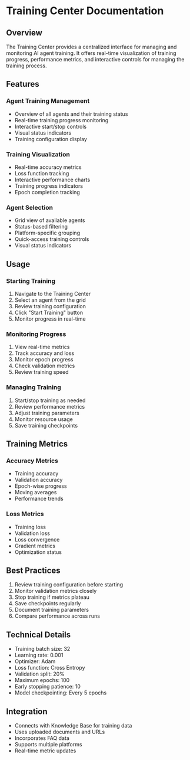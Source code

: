 # Training Center Documentation

## Overview

The Training Center provides a centralized interface for managing and monitoring AI agent training. It offers real-time visualization of training progress, performance metrics, and interactive controls for managing the training process.

## Features

### Agent Training Management

- Overview of all agents and their training status
- Real-time training progress monitoring
- Interactive start/stop controls
- Visual status indicators
- Training configuration display

### Training Visualization

- Real-time accuracy metrics
- Loss function tracking
- Interactive performance charts
- Training progress indicators
- Epoch completion tracking

### Agent Selection

- Grid view of available agents
- Status-based filtering
- Platform-specific grouping
- Quick-access training controls
- Visual status indicators

## Usage

### Starting Training

1. Navigate to the Training Center
2. Select an agent from the grid
3. Review training configuration
4. Click "Start Training" button
5. Monitor progress in real-time

### Monitoring Progress

1. View real-time metrics
2. Track accuracy and loss
3. Monitor epoch progress
4. Check validation metrics
5. Review training speed

### Managing Training

1. Start/stop training as needed
2. Review performance metrics
3. Adjust training parameters
4. Monitor resource usage
5. Save training checkpoints

## Training Metrics

### Accuracy Metrics

- Training accuracy
- Validation accuracy
- Epoch-wise progress
- Moving averages
- Performance trends

### Loss Metrics

- Training loss
- Validation loss
- Loss convergence
- Gradient metrics
- Optimization status

## Best Practices

1. Review training configuration before starting
2. Monitor validation metrics closely
3. Stop training if metrics plateau
4. Save checkpoints regularly
5. Document training parameters
6. Compare performance across runs

## Technical Details

- Training batch size: 32
- Learning rate: 0.001
- Optimizer: Adam
- Loss function: Cross Entropy
- Validation split: 20%
- Maximum epochs: 100
- Early stopping patience: 10
- Model checkpointing: Every 5 epochs

## Integration

- Connects with Knowledge Base for training data
- Uses uploaded documents and URLs
- Incorporates FAQ data
- Supports multiple platforms
- Real-time metric updates

